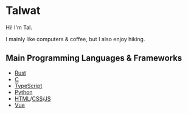 # Talwat

Hi! I'm Tal.

I mainly like computers & coffee, but I also enjoy hiking.

## Main Programming Languages & Frameworks

- [Rust](https://www.rust-lang.org/)
- [C](https://en.wikipedia.org/wiki/C_(programming_language))
- [TypeScript](https://www.typescriptlang.org/)
- [Python](https://python.org)
- [HTML](https://en.wikipedia.org/wiki/HTML)/[CSS](https://en.wikipedia.org/wiki/CSS)/[JS](https://en.wikipedia.org/wiki/JavaScript)
- [Vue](https://vuejs.org/)
